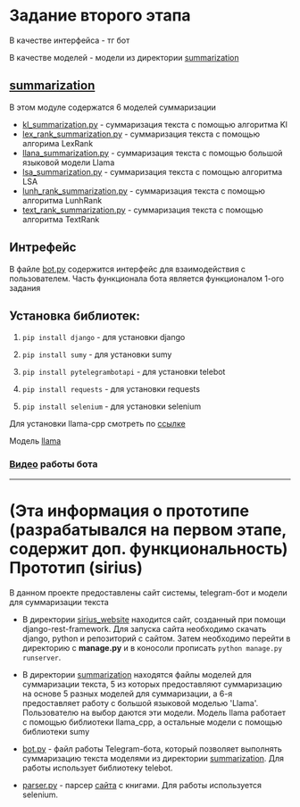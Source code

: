 # Задание второго этапа
В качестве интерфейса - тг бот

В качестве моделей - модели из директории [summarization](https://github.com/PakilevDima/sirius/tree/main/summarization)

## [summarization](https://github.com/PakilevDima/sirius/tree/main/summarization)
В этом модуле содержатся 6 моделей суммаризации
- [kl_summarization.py](https://github.com/PakilevDima/sirius/blob/main/summarization/kl_summarization.py) -
суммаризация текста с помощью алгоритма Kl
- [lex_rank_summarization.py](https://github.com/PakilevDima/sirius/blob/main/summarization/lex_rank_summarization.py) - 
суммаризация текста с помощью алгорима LexRank
- [llana_summarization.py](https://github.com/PakilevDima/sirius/blob/main/summarization/llana_summarization.py) - 
суммаризация текста с помощью большой языковой модели Llama
- [lsa_summarization.py](https://github.com/PakilevDima/sirius/blob/main/summarization/lsa_summarization.py) - 
суммаризация текста с помощью алгоритма LSA
- [lunh_rank_summarization.py](https://github.com/PakilevDima/sirius/blob/main/summarization/lunh_rank_summarization.py) -
суммаризация текста с помощью алгоритма LunhRank
- [text_rank_summarization.py](https://github.com/PakilevDima/sirius/blob/main/summarization/text_rank_summarization.py) - 
суммаризация текста с помощью алгоритма TextRank
## Интрефейс
В файле [bot.py](https://github.com/PakilevDima/sirius/blob/main/bot.py) содержится интерфейс для взаимодействия с 
пользователем. Часть функционала бота является функционалом 1-ого задания


## Установка библиотек:
1. `pip install django` - для установки django

2. `pip install sumy` - для установки sumy

3. `pip install pytelegrambotapi` - для установки telebot

4. `pip install requests` - для установки requests

5. `pip install selenium` - для установки selenium

Для установки llama-cpp смотреть по [ссылке](https://github.com/ggerganov/llama.cpp)

Модель [llama](https://drive.google.com/file/d/1wq8FYFJ2Z03269Qi8z_ECJwcG0Xrnewd/view?usp=sharing)

### [Видео](https://drive.google.com/file/d/1Oye35u6twQaONxlD3N3lawEfd2hy5VXL/view?usp=sharing) работы бота

---

#  (Эта информация о прототипе (разрабатывался на первом этапе, содержит доп. функциональность) Прототип (sirius)
В данном проекте предоставлены сайт системы, telegram-бот и модели для суммаризации текста

- В директории [sirius_website](https://github.com/PakilevDima/sirius/tree/main/sirius_website) находится сайт, созданный 
при помощи django-rest-framework. Для запуска сайта необходимо скачать django, python и репозиторий с сайтом. Затем 
необходимо перейти в директорию с **manage.py** и в коносоли прописать `python manage.py runserver`.

- В директории [summarization](https://github.com/PakilevDima/sirius/tree/main/summarization) находятся файлы моделей для 
суммаризации текста, 5 из которых предоставляют суммаризацию на основе 5 разных моделей для суммаризации, а 6-я 
предоставляет работу с большой языковой моделью 'Llama'. Пользователю на выбор даются эти модели. Модель llama работает 
с помощью библиотеки llama_cpp, а остальные модели с помощью библиотеки sumy

- [bot.py](https://github.com/PakilevDima/sirius/blob/main/bot.py) - файл работы Telegram-бота, который позволяет выполнять 
суммаризацию текста моделями из директории
[summarization](https://github.com/PakilevDima/sirius/tree/main/summarization). Для работы использует библиотеку telebot.

- [parser.py](https://github.com/PakilevDima/sirius/blob/main/parser.py) - 
парсер [сайта](https://ilibrary.ru/) с книгами. 
Для работы используется selenium.
